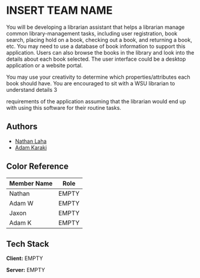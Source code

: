 
# INSERT TEAM NAME

You  will  be  developing  a  librarian  assistant  that  helps  a  librarian  manage  common 
library-management  tasks,  including  user  registration,  book  search,  placing  hold  on  a 
book,  checking out a book, and returning a book, etc. You may need to use a database 
of book information to support this application. Users can also browse the books in the 
library and look into the details about each book selected. The user interface could be a 
desktop application or a website portal. 
 
You may use your creativity to determine which properties/attributes each book should 
have. You are encouraged to sit with a WSU librarian to understand details 
3 
 
requirements of the application assuming that the librarian would end up with using this 
software for their routine tasks.  

## Authors
- [Nathan Laha](https://github.com/nlaha)
- [Adam Karaki](https://www.github.com/AdamKaraki)
## Color Reference

| Member Name             | Role                                                                |
| ----------------- | ------------------------------------------------------------------ |
| Nathan | EMPTY |
| Adam W | EMPTY |
| Jaxon | EMPTY |
| Adam K | EMPTY |


## Tech Stack

**Client:** EMPTY

**Server:** EMPTY

